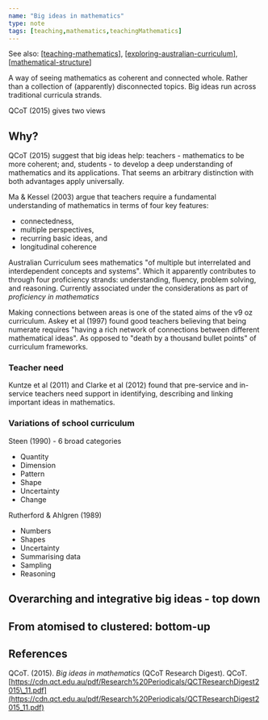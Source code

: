 ```yaml
---
name: "Big ideas in mathematics"
type: note
tags: [teaching,mathematics,teachingMathematics]
---
```


See also: [[teaching-mathematics]], [[exploring-australian-curriculum]], [[mathematical-structure]]

A way of seeing mathematics as coherent and connected whole. Rather than a collection of (apparently) disconnected topics. Big ideas run across traditional curricula strands.

QCoT (2015) gives two views


## Why?

QCoT (2015) suggest that big ideas help: teachers - mathematics to be more coherent; and, students - to develop a deep understanding of mathematics and its applications. That seems an arbitrary distinction with both advantages apply universally.

Ma & Kessel (2003) argue that teachers require a fundamental understanding of mathematics in terms of four key features:

- connectedness,
- multiple perspectives,
- recurring basic ideas, and 
- longitudinal coherence

Australian Curriculum sees mathematics "of multiple but interrelated and interdependent concepts and systems". Which it apparently contributes to through four proficiency strands: understanding, fluency, problem solving, and reasoning. Currently associated under the considerations as part of _proficiency in mathematics_

Making connections between areas is one of the stated aims of the v9 oz curriculum. Askey et al (1997) found good teachers believing that being numerate requires "having a rich network of connections between different mathematical ideas". As opposed to "death by a thousand bullet points" of curriculum frameworks.

### Teacher need

Kuntze et al (2011) and Clarke et al (2012) found that pre-service and in-service teachers need support in identifying, describing and linking important ideas in mathematics.

### Variations of school curriculum

Steen (1990) - 6 broad categories

- Quantity
- Dimension
- Pattern 
- Shape
- Uncertainty 
- Change

Rutherford & Ahlgren (1989)

- Numbers
- Shapes
- Uncertainty 
- Summarising data 
- Sampling 
- Reasoning

## Overarching and integrative big ideas - top down

## From atomised to clustered: bottom-up

## References

QCoT. (2015). *Big ideas in mathematics* (QCoT Research Digest). QCoT. [https://cdn.qct.edu.au/pdf/Research%20Periodicals/QCTResearchDigest2015\_11.pdf](https://cdn.qct.edu.au/pdf/Research%20Periodicals/QCTResearchDigest2015_11.pdf)

[//begin]: # "Autogenerated link references for markdown compatibility"
[teaching-mathematics]: teaching-mathematics "Teaching Mathematics"
[exploring-australian-curriculum]: ..%2F..%2FPython%2Fexploring-australian-curriculum "Exploring australian curriculum"
[mathematical-structure]: mathematical-structure "Mathematical structure"
[//end]: # "Autogenerated link references"